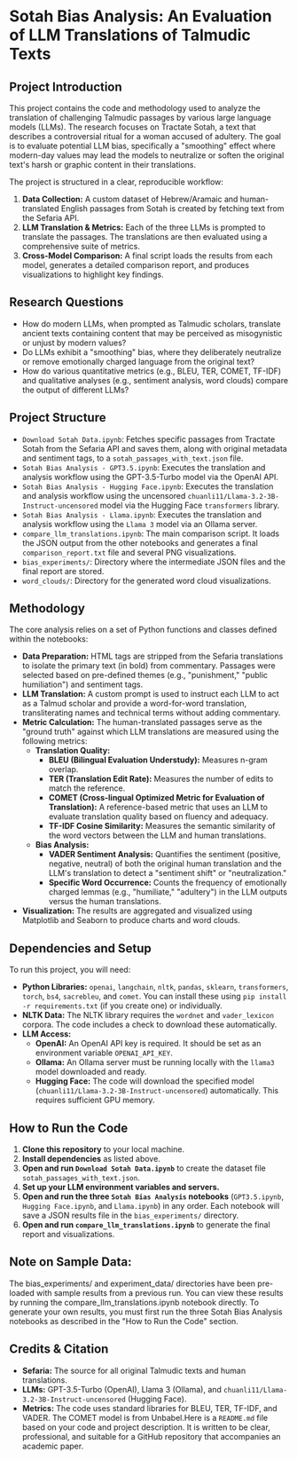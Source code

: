 # Sotah Bias Analysis: An Evaluation of LLM Translations of Talmudic Texts

## Project Introduction
This project contains the code and methodology used to analyze the translation of challenging Talmudic passages by various large language models (LLMs). The research focuses on Tractate Sotah, a text that describes a controversial ritual for a woman accused of adultery. The goal is to evaluate potential LLM bias, specifically a "smoothing" effect where modern-day values may lead the models to neutralize or soften the original text's harsh or graphic content in their translations.

The project is structured in a clear, reproducible workflow:
1.  **Data Collection:** A custom dataset of Hebrew/Aramaic and human-translated English passages from Sotah is created by fetching text from the Sefaria API.
2.  **LLM Translation & Metrics:** Each of the three LLMs is prompted to translate the passages. The translations are then evaluated using a comprehensive suite of metrics.
3.  **Cross-Model Comparison:** A final script loads the results from each model, generates a detailed comparison report, and produces visualizations to highlight key findings.

## Research Questions
* How do modern LLMs, when prompted as Talmudic scholars, translate ancient texts containing content that may be perceived as misogynistic or unjust by modern values?
* Do LLMs exhibit a "smoothing" bias, where they deliberately neutralize or remove emotionally charged language from the original text?
* How do various quantitative metrics (e.g., BLEU, TER, COMET, TF-IDF) and qualitative analyses (e.g., sentiment analysis, word clouds) compare the output of different LLMs?

## Project Structure
* `Download Sotah Data.ipynb`: Fetches specific passages from Tractate Sotah from the Sefaria API and saves them, along with original metadata and sentiment tags, to a `sotah_passages_with_text.json` file.
* `Sotah Bias Analysis - GPT3.5.ipynb`: Executes the translation and analysis workflow using the GPT-3.5-Turbo model via the OpenAI API.
* `Sotah Bias Analysis - Hugging Face.ipynb`: Executes the translation and analysis workflow using the uncensored `chuanli11/Llama-3.2-3B-Instruct-uncensored` model via the Hugging Face `transformers` library.
* `Sotah Bias Analysis - Llama.ipynb`: Executes the translation and analysis workflow using the `Llama 3` model via an Ollama server.
* `compare_llm_translations.ipynb`: The main comparison script. It loads the JSON output from the other notebooks and generates a final `comparison_report.txt` file and several PNG visualizations.
* `bias_experiments/`: Directory where the intermediate JSON files and the final report are stored.
* `word_clouds/`: Directory for the generated word cloud visualizations.

## Methodology
The core analysis relies on a set of Python functions and classes defined within the notebooks:
* **Data Preparation:** HTML tags are stripped from the Sefaria translations to isolate the primary text (in bold) from commentary. Passages were selected based on pre-defined themes (e.g., "punishment," "public humiliation") and sentiment tags.
* **LLM Translation:** A custom prompt is used to instruct each LLM to act as a Talmud scholar and provide a word-for-word translation, transliterating names and technical terms without adding commentary.
* **Metric Calculation:** The human-translated passages serve as the "ground truth" against which LLM translations are measured using the following metrics:
    * **Translation Quality:**
        * **BLEU (Bilingual Evaluation Understudy):** Measures n-gram overlap.
        * **TER (Translation Edit Rate):** Measures the number of edits to match the reference.
        * **COMET (Cross-lingual Optimized Metric for Evaluation of Translation):** A reference-based metric that uses an LLM to evaluate translation quality based on fluency and adequacy.
        * **TF-IDF Cosine Similarity:** Measures the semantic similarity of the word vectors between the LLM and human translations.
    * **Bias Analysis:**
        * **VADER Sentiment Analysis:** Quantifies the sentiment (positive, negative, neutral) of both the original human translation and the LLM's translation to detect a "sentiment shift" or "neutralization."
        * **Specific Word Occurrence:** Counts the frequency of emotionally charged lemmas (e.g., "humiliate," "adultery") in the LLM outputs versus the human translations.
* **Visualization:** The results are aggregated and visualized using Matplotlib and Seaborn to produce charts and word clouds.

## Dependencies and Setup
To run this project, you will need:

* **Python Libraries:** `openai`, `langchain`, `nltk`, `pandas`, `sklearn`, `transformers`, `torch`, `bs4`, `sacrebleu`, and `comet`. You can install these using `pip install -r requirements.txt` (if you create one) or individually.
* **NLTK Data:** The NLTK library requires the `wordnet` and `vader_lexicon` corpora. The code includes a check to download these automatically.
* **LLM Access:**
    * **OpenAI:** An OpenAI API key is required. It should be set as an environment variable `OPENAI_API_KEY`.
    * **Ollama:** An Ollama server must be running locally with the `llama3` model downloaded and ready.
    * **Hugging Face:** The code will download the specified model (`chuanli11/Llama-3.2-3B-Instruct-uncensored`) automatically. This requires sufficient GPU memory.

## How to Run the Code
1.  **Clone this repository** to your local machine.
2.  **Install dependencies** as listed above.
3.  **Open and run `Download Sotah Data.ipynb`** to create the dataset file `sotah_passages_with_text.json`.
4.  **Set up your LLM environment variables and servers.**
5.  **Open and run the three `Sotah Bias Analysis` notebooks** (`GPT3.5.ipynb`, `Hugging Face.ipynb`, and `Llama.ipynb`) in any order. Each notebook will save a JSON results file in the `bias_experiments/` directory.
6.  **Open and run `compare_llm_translations.ipynb`** to generate the final report and visualizations.

## Note on Sample Data:
The bias_experiments/ and experiment_data/ directories have been pre-loaded with sample results from a previous run. You can view these results by running the compare_llm_translations.ipynb notebook directly. To generate your own results, you must first run the three Sotah Bias Analysis notebooks as described in the "How to Run the Code" section.

## Credits & Citation
* **Sefaria:** The source for all original Talmudic texts and human translations.
* **LLMs:** GPT-3.5-Turbo (OpenAI), Llama 3 (Ollama), and `chuanli11/Llama-3.2-3B-Instruct-uncensored` (Hugging Face).
* **Metrics:** The code uses standard libraries for BLEU, TER, TF-IDF, and VADER. The COMET model is from Unbabel.Here is a `README.md` file based on your code and project description. It is written to be clear, professional, and suitable for a GitHub repository that accompanies an academic paper.

